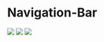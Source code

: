 # Navigation-Bar

<img src="https://img.shields.io/badge/React-ffe082?style=for-the-badge&logo=React&logoColor=828282" /> <img src="https://img.shields.io/badge/TypeScript-ffe082?style=for-the-badge&logo=TypeScript&logoColor=828282" /> <img src="https://img.shields.io/badge/Tailwind CSS-ffe082?style=for-the-badge&logo=Tailwind CSS&logoColor=828282" />
